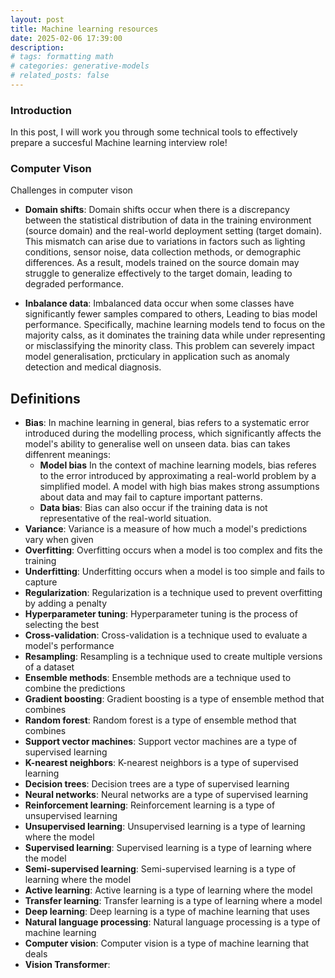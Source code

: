 ```yaml
---
layout: post
title: Machine learning resources
date: 2025-02-06 17:39:00
description:
# tags: formatting math
# categories: generative-models
# related_posts: false
---
```


<h3> Introduction </h3>
In this post, I will work you through some technical tools to effectively prepare a succesful Machine learning interview role!

<h3> Computer Vison </h3>
Challenges in computer vison

- **Domain shifts**: Domain shifts occur when there is a discrepancy between the statistical distribution of data in the training environment (source domain) and the real-world deployment setting (target domain). This mismatch can arise due to variations in factors such as lighting conditions, sensor noise, data collection methods, or demographic differences. As a result, models trained on the source domain may struggle to generalize effectively to the target domain, leading to degraded performance.

- **Inbalance data**: Imbalanced data occur when some classes have significantly fewer samples compared to others, Leading to bias model performance. Specifically, machine learning models tend to focus on the majority calss, as it dominates the training data while under representing or misclassifying the minority class. This problem can severely impact model generalisation, prcticulary in application such as anomaly detection and medical diagnosis.

<h2>Definitions</h2>

- **Bias**: In machine learning in general, bias refers to a systematic error introduced during the modelling process, which significantly affects the model's ability to generalise well on unseen data. bias can takes diffenrent meanings:
    * **Model bias** In the context of machine learning models, bias referes to the error introduced by approximating a real-world problem by a simplified model. A model with high bias makes strong assumptions about data and may fail to capture important patterns. 
    * **Data bias**: Bias can also occur if the training data is not representative of the real-world situation. 
- **Variance**: Variance is a measure of how much a model's predictions vary when given
- **Overfitting**: Overfitting occurs when a model is too complex and fits the training
- **Underfitting**: Underfitting occurs when a model is too simple and fails to capture
- **Regularization**: Regularization is a technique used to prevent overfitting by adding a penalty
- **Hyperparameter tuning**: Hyperparameter tuning is the process of selecting the best
- **Cross-validation**: Cross-validation is a technique used to evaluate a model's performance
- **Resampling**: Resampling is a technique used to create multiple versions of a dataset
- **Ensemble methods**: Ensemble methods are a technique used to combine the predictions
- **Gradient boosting**: Gradient boosting is a type of ensemble method that combines
- **Random forest**: Random forest is a type of ensemble method that combines
- **Support vector machines**: Support vector machines are a type of supervised learning
- **K-nearest neighbors**: K-nearest neighbors is a type of supervised learning
- **Decision trees**: Decision trees are a type of supervised learning
- **Neural networks**: Neural networks are a type of supervised learning
- **Reinforcement learning**: Reinforcement learning is a type of unsupervised learning
- **Unsupervised learning**: Unsupervised learning is a type of learning where the model
- **Supervised learning**: Supervised learning is a type of learning where the model
- **Semi-supervised learning**: Semi-supervised learning is a type of learning where the model
- **Active learning**: Active learning is a type of learning where the model
- **Transfer learning**: Transfer learning is a type of learning where a model
- **Deep learning**: Deep learning is a type of machine learning that uses
- **Natural language processing**: Natural language processing is a type of machine learning
- **Computer vision**: Computer vision is a type of machine learning that deals
- **Vision Transformer**: 


<!--
<h3> Computer Vison </h3>
Challenges in computer vison

- **Domain shifts**:Domain shifts occur when there is a discrepancy between the statistical distribution of data in the training environment (source domain) and the real-world deployment setting (target domain). This mismatch can arise due to variations in factors such as lighting conditions, sensor noise, data collection methods, or demographic differences. As a result, models trained on the source domain may struggle to generalize effectively to the target domain, leading to degraded performance. Addressing domain shifts often involves techniques such as domain adaptation, domain generalization, or self-supervised learning to enhance model robustness across different environments.
- **Inbalance data**: Imbalanced data occur when some classes have significantly fewer samples compared to others, Leading to bias model performance. Specifically, machine learning models tend to focus on the majority calss, as it dominates the training data while under representing or misclassifying the minority class. This problem can severely impact model generalisation, prcticulary in application such as anomaly detection and medical diagnosis.  

$$
\begin{equation}\label{eq: test}
\sum_{k=1}^\infty |\langle x, e_k \rangle|^2 \leq \|x\|^2
\end{equation}
$$ -->

<!-- **Pixel-wise classification**:
**Instant classification**:
**edge detection**:
**Convolution**:
**Activation function**:
**ResNet**:
**VGG**:
**Skip-connection**:
**Vision transformer**:

--- -->
